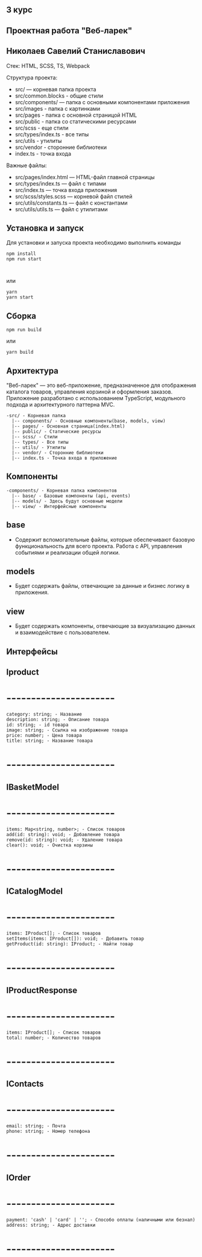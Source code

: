 ## 3 курс

## Проектная работа "Веб-ларек"

## Николаев Савелий Станиславович

Стек: HTML, SCSS, TS, Webpack


Структура проекта:

- src/ — корневая папка проекта
- src/common.blocks - общие стили 
- src/components/ — папка c основными компонентами приложения
- src/images - папка с картинками
- src/pages - папка с основной страницой HTML
- src/public - папка со статическими ресурсами
- src/scss - еще стили
- src/types/index.ts - все типы
- src/utils - утилиты
- src/vendor - сторонние библиотеки
- index.ts - точка входа

Важные файлы:
- src/pages/index.html — HTML-файл главной страницы
- src/types/index.ts — файл с типами
- src/index.ts — точка входа приложения
- src/scss/styles.scss — корневой файл стилей
- src/utils/constants.ts — файл с константами
- src/utils/utils.ts — файл с утилитами

## Установка и запуск
Для установки и запуска проекта необходимо выполнить команды

```
npm install
npm run start

 

```

или

```
yarn
yarn start
```
## Сборка

```
npm run build
```

или

```
yarn build
```

## Архитектура

"Веб-ларек" — это веб-приложение, предназначенное для отображения каталога товаров, управления корзиной и оформления заказов. Приложение разработано с использованием TypeScript, модульного подхода и архитектурного паттерна MVC.

```
-src/ - Корневая папка
  |-- components/ - Основные компоненты(base, models, view)
  |-- pages/ - Основная страница(index.html)
  |-- public/ - Статические ресурсы
  |-- scss/ - Стили
  |-- types/ - Все типы
  |-- utils/ - Утилиты
  |-- vendor/ - Сторонние библиотеки
  |-- index.ts - Точка входа в приложение
```

## Компоненты 

```
-components/ - Корневая папка компонентов
  |-- base/ - Базовые компоненты (api, events)
  |-- models/ - Здесь будут основные модели
  |-- view/ - Интерфейсные компоненты
```

## base 
- Cодержит вспомогательные файлы, которые обеспечивают базовую функциональность для всего проекта. Работа с API, управления событиями и реализации общей логики.

## models

- Будет содержать файлы, отвечающие за данные и бизнес логику в приложения.

## view

- Будет содержать компоненты, отвечающие за визуализацию данных и взаимодействие с пользователем. 


## Интерфейсы

## Iproduct

# ----------------------

```
category: string; - Название
description: string; - Описание товара
id: string; - id товара
image: string; - Ссылка на изображение товара
price: number; - Цена товара
title: string; - Название товара
```
# ----------------------

## IBasketModel

# ----------------------

```
items: Map<string, number>; - Список товаров
add(id: string): void; - Добавление товара
remove(id: string): void; - Удаление товара
clear(): void; - Очистка корзины
```
# ----------------------

## ICatalogModel

# ----------------------

```
items: IProduct[]; - Список товаров
setItems(items: IProduct[]): void; - Добавить товар
getProduct(id: string): IProduct; - Найти товар
```
# ----------------------

## IProductResponse

# ----------------------

```
items: IProduct[]; - Список товаров
total: number; - Количество товаров
```
# ----------------------

## IContacts

# ----------------------

```
email: string; - Почта
phone: string; - Номер телефона
```
# ----------------------

## IOrder

# ----------------------

```
payment: 'cash' | 'card' | ''; - Способо оплаты (наличными или безнал)
address: string; - Адрес доставки
```
# ----------------------

